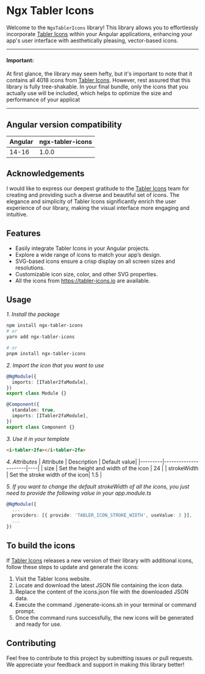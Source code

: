 # Ngx Tabler Icons

Welcome to the `NgxTablerIcons` library! This library allows you to effortlessly incorporate [Tabler Icons](https://tabler-icons.io/) within your Angular applications, enhancing your app's user interface with aesthetically pleasing, vector-based icons.

---

#### Important:

At first glance, the library may seem hefty, but it's important to note that it contains all 4018 icons from [Tabler Icons](https://tabler-icons.io/). However, rest assured that this library is fully tree-shakable. In your final bundle, only the icons that you actually use will be included, which helps to optimize the size and performance of your applicat

---

## Angular version compatibility

| Angular | ngx-tabler-icons |
| ------- | ---------------- |
| 14-16   | 1.0.0            |

## Acknowledgements

I would like to express our deepest gratitude to the [Tabler Icons](https://tabler-icons.io/) team for creating and providing such a diverse and beautiful set of icons. The elegance and simplicity of Tabler Icons significantly enrich the user experience of our library, making the visual interface more engaging and intuitive.

## Features

- Easily integrate Tabler Icons in your Angular projects.
- Explore a wide range of icons to match your app’s design.
- SVG-based icons ensure a crisp display on all screen sizes and resolutions.
- Customizable icon size, color, and other SVG properties.
- All the icons from https://tabler-icons.io are available.

## Usage

_1. Install the package_

```sh
npm install ngx-tabler-icons
# or
yarn add ngx-tabler-icons

# or
pnpm install ngx-tabler-icons
```

_2. Import the icon that you want to use_

```ts
@NgModule({
  imports: [ITabler2faModule],
})
export class Module {}
```

```ts
@Component({
  standalon: true,
  imports: [ITabler2faModule],
})
export class Component {}
```

_3. Use it in your template_

```html
<i-tabler-2fa></i-tabler-2fa>
```

_4. Attributes_
| Attribute | Description | Default value|
|---------|----------------------|----|
| size | Set the height and width of the icon | 24 |
| strokeWidth | Set the stroke width of the icon| 1.5 |

_5. If you want to change the default strokeWidth of all the icons, you just need to provide the following value in your app.module.ts_

```ts
@NgModule({
  ...
  providers: [{ provide: 'TABLER_ICON_STROKE_WIDTH', useValue: 3 }],
  ...
})
```

## To build the icons

If [Tabler Icons](https://tabler-icons.io/) releases a new version of their library with additional icons, follow these steps to update and generate the icons:

1. Visit the Tabler Icons website.
2. Locate and download the latest JSON file containing the icon data.
3. Replace the content of the icons.json file with the downloaded JSON data.
4. Execute the command ./generate-icons.sh in your terminal or command prompt.
5. Once the command runs successfully, the new icons will be generated and ready for use.

## Contributing

Feel free to contribute to this project by submitting issues or pull requests. We appreciate your feedback and support in making this library better!
